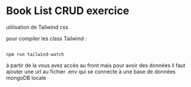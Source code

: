 # Book List CRUD exercice

utilisation de Tailwind css


pour compiler les class Tailwind :

```

npm run tailwind-watch

```

à partir de la vous avez accès au front mais pour avoir des données il faut ajouter une url au fichier .env qui se connecte à une base de données mongoDB locale
